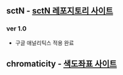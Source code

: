 ## sctN - [sctN 레포지토리 사이트](https://rlaghdtlr.github.io/stcN/)

### ver 1.0

- 구글 애널리틱스 적용 완료

## chromaticity - [색도좌표 사이트](https://rlaghdtlr.github.io/stcN/chromaticity/)
